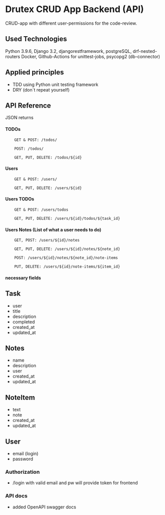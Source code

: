 
# Drutex CRUD App Backend (API)

CRUD-app with different user-permissions for the code-review.



## Used Technologies

Python 3.9.6, Django 3.2, djangorestframework, postgreSQL, drf-nested-routers
Docker, Github-Actions for unittest-jobs, psycopg2 (db-connector)

## Applied principles
- TDD using Python unit testing framework
- DRY (don`t repeat yourself)

## API Reference
JSON returns
#### TODOs

```http
    GET & POST: /todos/
```
```http
    POST: /todos/
```
```http
    GET, PUT, DELETE: /todos/${id}
```

#### Users
```http
    GET & POST: /users/
```
```http
    GET, PUT, DELETE: /users/${id}
```
#### Users TODOs
```http
    GET & POST: /users/todos
```
```http
    GET, PUT, DELETE: /users/${id}/todos/${task_id}
```
#### Users Notes (List of what a user needs to do)
```http
    GET, POST: /users/${id}/notes
```
```http
    GET, PUT, DELETE: /users/${id}/notes/${note_id}
```
```http
    POST: /users/${id}/notes/${note_id}/note-items
```
```http
    PUT, DELETE: /users/${id}/note-items/${item_id}
```


#### necessary fields

## Task

 - user
 - title
 - description
 - completed
 - created_at
 - updated_at

## Notes

 - name
 - description
 - user
 - created_at
 - updated_at

 ## NoteItem

 - text
 - note
 - created_at
 - updated_at

 ## User

 - email (login)
 - password


 ### Authorization

 - /login with valid email and pw will provide token for frontend

 ### API docs

 - added OpenAPI swagger docs
